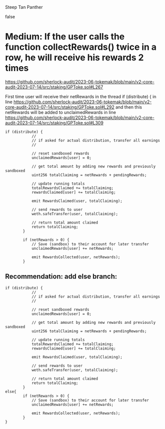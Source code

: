 Steep Tan Panther

false

# Medium: If the user calls the function collectRewards() twice in a row, he will receive his rewards 2 times
https://github.com/sherlock-audit/2023-06-tokemak/blob/main/v2-core-audit-2023-07-14/src/staking/GPToke.sol#L267

First time user will receive their netRewards in the thread if (distribute) { in line
https://github.com/sherlock-audit/2023-06-tokemak/blob/main/v2-core-audit-2023-07-14/src/staking/GPToke.sol#L292
and then this netRewards will be added to unclaimedRewards in line 
https://github.com/sherlock-audit/2023-06-tokemak/blob/main/v2-core-audit-2023-07-14/src/staking/GPToke.sol#L309

```solidity
if (distribute) {
            //
            // if asked for actual distribution, transfer all earnings
            //

            // reset sandboxed rewards
            unclaimedRewards[user] = 0;

            // get total amount by adding new rewards and previously sandboxed
            uint256 totalClaiming = netRewards + pendingRewards;

            // update running totals
            totalRewardsClaimed += totalClaiming;
            rewardsClaimed[user] += totalClaiming;

            emit RewardsClaimed(user, totalClaiming);

            // send rewards to user
            weth.safeTransfer(user, totalClaiming);

            // return total amount claimed
            return totalClaiming;
        }

        if (netRewards > 0) {
            // Save (sandbox) to their account for later transfer
            unclaimedRewards[user] += netRewards;

            emit RewardsCollected(user, netRewards);
        }
```
## Recommendation: add else branch:
```solidity
if (distribute) {
            //
            // if asked for actual distribution, transfer all earnings
            //

            // reset sandboxed rewards
            unclaimedRewards[user] = 0;

            // get total amount by adding new rewards and previously sandboxed
            uint256 totalClaiming = netRewards + pendingRewards;

            // update running totals
            totalRewardsClaimed += totalClaiming;
            rewardsClaimed[user] += totalClaiming;

            emit RewardsClaimed(user, totalClaiming);

            // send rewards to user
            weth.safeTransfer(user, totalClaiming);

            // return total amount claimed
            return totalClaiming;
        }
else{
        if (netRewards > 0) {
            // Save (sandbox) to their account for later transfer
            unclaimedRewards[user] += netRewards;

            emit RewardsCollected(user, netRewards);
        }
}
```
